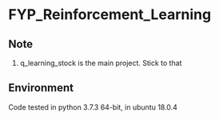 # FYP_Reinforcement_Learning

## Note
1. q_learning_stock is the main project. Stick to that

## Environment
Code tested in python 3.7.3 64-bit, in ubuntu 18.0.4